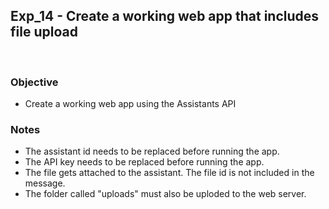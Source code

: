 ## Exp_14 - Create a working web app that includes file upload
<br>

### Objective
- Create a working web app using the Assistants API
  
### Notes
- The assistant id needs to be replaced before running the app.
- The API key needs to be replaced before running the app.
- The file gets attached to the assistant. The file id is not included in the message.
- The folder called "uploads" must also be uploded to the web server.

